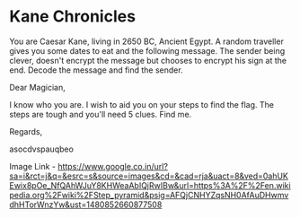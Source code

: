 # Kane Chronicles

You are Caesar Kane, living in 2650 BC, Ancient Egypt. A random traveller gives you some dates to eat and the following message. The sender being clever, doesn't encrypt the message but chooses to encrypt his sign at the end. Decode the message and find the sender.

Dear Magician,

  I know who you are. I wish to aid you on your steps to find the flag. The steps are tough and you'll need 5 clues. Find me.

  Regards,
  
  asocdvspauqbeo

Image Link - https://www.google.co.in/url?sa=i&rct=j&q=&esrc=s&source=images&cd=&cad=rja&uact=8&ved=0ahUKEwix8pOe_NfQAhWJuY8KHWeaAbIQjRwIBw&url=https%3A%2F%2Fen.wikipedia.org%2Fwiki%2FStep_pyramid&psig=AFQjCNHYZqsNH0AfAuDHwmvdhHTorWnzYw&ust=1480852660877508
